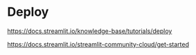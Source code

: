 # Deploy
https://docs.streamlit.io/knowledge-base/tutorials/deploy

https://docs.streamlit.io/streamlit-community-cloud/get-started